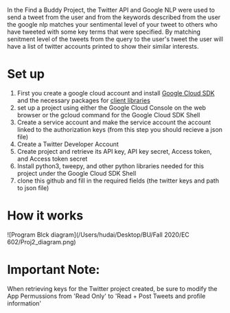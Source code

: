 In the Find a Buddy Project, the Twitter API and Google NLP were used to send a tweet from the user and from the keywords described from the user the google nlp matches your sentimental level of your tweet to others who have tweeted with some key terms that were specified. By matching senitment level of the tweets from the query to the user's tweet the user will have a list of twitter accounts printed to show their similar interests.

# Set up
1. First you create a google cloud account and install [Google Cloud SDK](https://cloud.google.com/sdk/docs/install) and the necessary packages for [client libraries](https://cloud.google.com/apis/docs/cloud-client-libraries)
2. set up a project using either the Google Cloud Console on the web browser or the gcloud command for the Google Cloud SDK Shell
3. Create a service account and make the service account the account linked to the authorization keys (from this step you should recieve a json file)
4. Create a Twitter Developer Account
5. Create project and retrieve its API key, API key secret, Access token, and Access token secret
6. Install python3, tweepy, and other python libraries needed for this project under the Google Cloud SDK Shell
7. clone this github and fill in the required fields (the twitter keys and path to json file)

# How it works

![Program Blck diagram](/Users/hudai/Desktop/BU/Fall 2020/EC 602/Proj2_diagram.png)

# Important Note:
When retrieving keys for the Twitter project created, be sure to modify the App Permussions from 'Read Only' to 'Read + Post Tweets and profile information'
